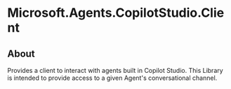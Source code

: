 # Microsoft.Agents.CopilotStudio.Client

## About

Provides a client to interact with agents built in Copilot Studio. This Library is intended to provide access to a given Agent's conversational channel.
